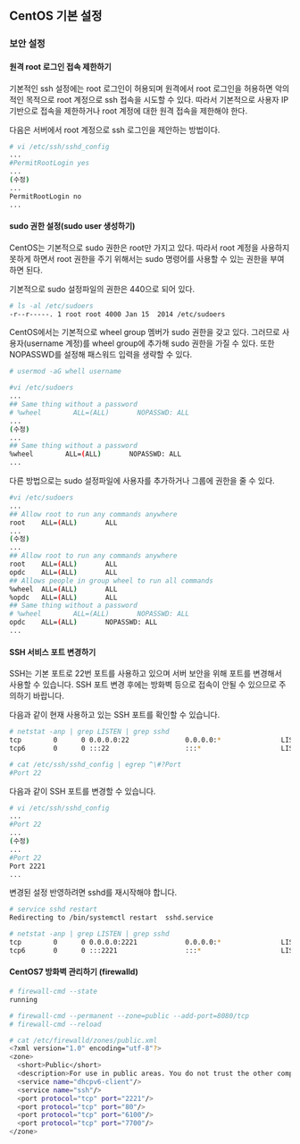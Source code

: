 
## CentOS 기본 설정  

### 보안 설정

#### 원격 root 로그인 접속 제한하기 
기본적인 ssh 설정에는 root 로그인이 허용되며 원격에서 root 로그인을 허용하면 악의적인 목적으로 root 계정으로 ssh 접속을 시도할 수 있다.
따라서 기본적으로 사용자 IP 기반으로 접속을 제한하거나 root 계정에 대한 원격 접속을 제한해야 한다. 

다음은 서버에서 root 계정으로 ssh 로그인을 제안하는 방법이다. 
```bash
# vi /etc/ssh/sshd_config
...
#PermitRootLogin yes
...
(수정)
...
PermitRootLogin no
...

```


#### sudo 권한 설정(sudo user 생성하기) 
CentOS는 기본적으로 sudo 권한은 root만 가지고 있다. 
따라서 root 계정을 사용하지 못하게 하면서 root 권한을 주기 위해서는 sudo 명령어를 사용할 수 있는 권한을 부여하면 된다. 

기본적으로 sudo 설정파일의 권한은 440으로 되어 있다. 
```bash
# ls -al /etc/sudoers
-r--r-----. 1 root root 4000 Jan 15  2014 /etc/sudoers
```
CentOS에서는 기본적으로 wheel group 멤버가 sudo 권한을 갖고 있다. 
그러므로 사용자(username 계정)를 wheel group에 추가해 sudo 권한을 가질 수 있다.
또한 NOPASSWD를 설정해 패스워드 입력을 생략할 수 있다.
```bash
# usermod -aG whell username

#vi /etc/sudoers
...
## Same thing without a password
# %wheel        ALL=(ALL)       NOPASSWD: ALL
...
(수정)
...
## Same thing without a password
%wheel        ALL=(ALL)       NOPASSWD: ALL
...

```
다른 방법으로는 sudo 설정파일에 사용자를 추가하거나 그룹에 권한을 줄 수 있다.  
```bash
#vi /etc/sudoers
...
## Allow root to run any commands anywhere
root    ALL=(ALL)       ALL
...
(수정)
...
## Allow root to run any commands anywhere
root    ALL=(ALL)       ALL
opdc    ALL=(ALL)       ALL
## Allows people in group wheel to run all commands
%wheel  ALL=(ALL)       ALL
%opdc   ALL=(ALL)       ALL
## Same thing without a password
# %wheel        ALL=(ALL)       NOPASSWD: ALL
opdc    ALL=(ALL)       NOPASSWD: ALL
...

```

#### SSH 서비스 포트 변경하기 

SSH는 기본 포트로 22번 포트를 사용하고 있으며 서버 보안을 위해 포트를 변경해서 사용할 수 있습니다. 
SSH 포트 변경 후에는 방화벽 등으로 접속이 안될 수 있으므로 주의하기 바랍니다. 

다음과 같이 현재 사용하고 있는 SSH 포트를 확인할 수 있습니다. 
```bash
# netstat -anp | grep LISTEN | grep sshd
tcp        0      0 0.0.0.0:22              0.0.0.0:*               LISTEN      2483/sshd
tcp6       0      0 :::22                   :::*                    LISTEN      2483/sshd

# cat /etc/ssh/sshd_config | egrep ^\#?Port
#Port 22
```

다음과 같이 SSH 포트를 변경할 수 있습니다.

```bash
# vi /etc/ssh/sshd_config
...
#Port 22
...
(수정)
...
#Port 22
Port 2221
...
```
변경된 설정 반영하려면 sshd를 재시작해야 합니다. 
```bash
# service sshd restart
Redirecting to /bin/systemctl restart  sshd.service

# netstat -anp | grep LISTEN | grep sshd
tcp        0      0 0.0.0.0:2221            0.0.0.0:*               LISTEN      27414/sshd
tcp6       0      0 :::2221                 :::*                    LISTEN      27414/sshd

```

#### CentOS7 방화벽 관리하기 (firewalld) 

```bash
# firewall-cmd --state
running

```


```bash
# firewall-cmd --permanent --zone=public --add-port=8080/tcp
# firewall-cmd --reload
```

```bash
# cat /etc/firewalld/zones/public.xml
<?xml version="1.0" encoding="utf-8"?>
<zone>
  <short>Public</short>
  <description>For use in public areas. You do not trust the other computers on networks to not harm your computer. Only selected incoming connections are accepted.</description>
  <service name="dhcpv6-client"/>
  <service name="ssh"/>
  <port protocol="tcp" port="2221"/>
  <port protocol="tcp" port="80"/>
  <port protocol="tcp" port="6100"/>
  <port protocol="tcp" port="7700"/>
</zone>

```




